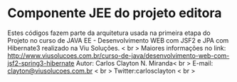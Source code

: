Componente JEE do projeto editora
========

Estes códigos fazem parte da arquitetura usada na primeira etapa do Projeto no curso de JAVA EE - Desenvolvimento WEB com JSF2 e JPA com Hibernate3 realizado na Viu Soluções. < br > 
Maiores informações no link: http://www.viusolucoes.com.br/curso-de-java/desenvolvimento-web-com-jsf2-spring3-hibernate
Autor: Carlos Clayton N. Miranda< br > 
E-mail: clayton@viusolucoes.com.br < br > 
Twitter:carlosclayton < br > 

